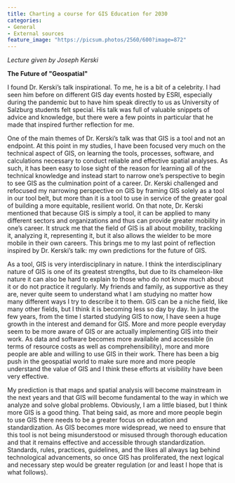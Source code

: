 ```yaml
---
title: Charting a course for GIS Education for 2030
categories:
- General
- External sources
feature_image: "https://picsum.photos/2560/600?image=872"
---
```

*Lecture given by Joseph Kerski*

**The Future of "Geospatial"**

I found Dr. Kerski’s talk inspirational. To me, he is a bit of a celebrity. I had seen him before on different GIS day events hosted by ESRI, especially during the pandemic but to have him speak directly to us as University of Salzburg students felt special. His talk was full of valuable snippets of advice and knowledge, but there were a few points in particular that he made that inspired further reflection for me. 

One of the main themes of Dr. Kerski’s talk was that GIS is a tool and not an endpoint. At this point in my studies, I have been focused very much on the technical aspect of GIS, on learning the tools, processes, software, and calculations necessary to conduct reliable and effective spatial analyses. As such, it has been easy to lose sight of the reason for learning all of the technical knowledge and instead start to narrow one’s perspective to begin to see GIS as the culmination point of a career. Dr. Kerski challenged and refocused my narrowing perspective on GIS by framing GIS solely as a tool in our tool belt, but more than it is a tool to use in service of the greater goal of building a more equitable, resilient world. On that note, Dr. Kerski mentioned that because GIS is simply a tool, it can be applied to many different sectors and organizations and thus can provide greater mobility in one’s career. It struck me that the field of GIS is all about mobility, tracking it, analyzing it, representing it, but it also allows the wielder to be more mobile in their own careers. This brings me to my last point of reflection inspired by Dr. Kerski’s talk: my own predictions for the future of GIS.

As a tool, GIS is very interdisciplinary in nature. I think the interdisciplinary nature of GIS is one of its greatest strengths, but due to its chameleon-like nature it can also be hard to explain to those who do not know much about it or do not practice it regularly. My friends and family, as supportive as they are, never quite seem to understand what I am studying no matter how many different ways I try to describe it to them. GIS can be a niche field, like many other fields, but I think it is becoming less so day by day. In just the few years, from the time I started studying GIS to now, I have seen a huge growth in the interest and demand for GIS. More and more people everyday seem to be more aware of GIS or are actually implementing GIS into their work. As data and software becomes more available and accessible (in terms of resource costs as well as comprehensibility), more and more people are able and willing to use GIS in their work. There has been a big push in the geospatial world to make sure more and more people understand the value of GIS and I think these efforts at visibility have been very effective. 

My prediction is that maps and spatial analysis will become mainstream in the next years and that GIS will become fundamental to the way in which we analyze and solve global problems. Obviously, I am a little biased, but I think more GIS is a good thing. That being said, as more and more people begin to use GIS there needs to be a greater focus on education and standardization. As GIS becomes more widespread, we need to ensure that this tool is not being misunderstood or misused through thorough education and that it remains effective and accessible through standardization. Standards, rules, practices, guidelines, and the likes all always lag behind technological advancements, so once GIS has proliferated, the next logical and necessary step would be greater regulation (or and least I hope that is what follows).  
